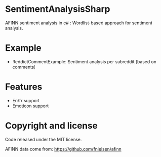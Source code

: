 # SentimentAnalysisSharp
AFINN sentiment analysis in c# : Wordlist-based approach for sentiment analysis.

# Example

- ReddictCommentExample: Sentiment analysis per subreddit (based on comments)

# Features

- En/fr support
- Emoticon support

# Copyright and license
Code released under the MIT license.

AFINN data come from: https://github.com/fnielsen/afinn
